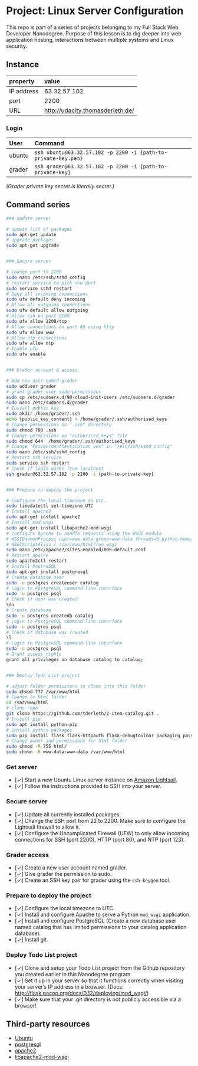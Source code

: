 # Project: Linux Server Configuration

This repo is part of a series of projects belonging to my Full Stack Web Developer Nanodegree. Purpose of this lesson is to dig deeper into web application hosting, interactions between multiple systems and Linux security.

## Instance

| property   | value                              |
| :--------- | :--------------------------------- |
| IP address | 63.32.57.102                       |
| port       | 2200                               |
| URL        | <http://udacity.thomasderleth.de/> |

### Login

| User   | Command                                                        |
| :----- | :------------------------------------------------------------- |
| ubuntu | `ssh ubuntu@63.32.57.102 -p 2200 -i {path-to-private-key.pem}` |
| grader | `ssh grader@63.32.57.102 -p 2200 -i {path-to-private-key}`     |

_(Grader private key secret is literally secret.)_

## Command series

```bash
### Update server

# update list of packages
sudo apt-get update 
# upgrade packages
sudo apt-get upgrade


### Secure server

# change port to 2200
sudo nano /etc/ssh/sshd_config 				
# restart service to pick new port
sudo service sshd restart 				
# Deny all incoming connections		
sudo ufw default deny incoming 	
# Allow all outgoing connections			
sudo ufw default allow outgoing 		
# Allow ssh on port 2200	
sudo ufw allow 2200/tcp						
# Allow connections on port 80 using http			
sudo ufw allow www										
# Allow ntp connections
sudo ufw allow ntp								
# Enable ufw
sudo ufw enable


### Grader account & access

# Add new user named grader
sudo adduser grader
# grant grader user sudo permissions
sudo cp /etc/sudoers.d/90-cloud-init-users /etc/sudoers.d/grader
sudo nano /etc/sudoers.d/grader
# Install public key 
sudo mkdir /home/grader/.ssh
echo {public_key_content} > /home/grader/.ssh/authorised_keys
# Change permissions on ".ssh" directory
sudo chmod 700 .ssh
# Change permissions on "authorised_keys" file
sudo chmod 644  /home/grader/.ssh/authorised_keys
# Change "PasswordAuthentication yes" in "/etc/ssh/sshd_config"
sudo nano /etc/ssh/sshd_config
# Restart ssh service
sudo service ssh restart
# Check if login works from localhost
ssh grader@63.32.57.102 -p 2200 -i {path-to-private-key}


### Prepare to deploy the project

# Configure the local timezone to UTC.
sudo timedatectl set-timezone UTC
# Install apache2 
sudo apt-get install apache2
# Install mod-wsgi
sudo apt-get install libapache2-mod-wsgi
# Configure Apache to handle requests using the WSGI module
# WSGIDaemonProcess user=www-data group=www-data threads=5 python-home=/usr/local/lib/python2.7/dist-packages
# WSGIScriptAlias / /var/www/html/run.wsgi
sudo nano /etc/apache2/sites-enabled/000-default.conf
# Restart apache 
sudo apache2ctl restart
# Install PostreSQL 
sudo apt-get install postgresql
# Create database user 
sudo -u postgres createuser catalog
# Login to PostgreSQL command-line interface
sudo -u postgres psql
# Check if user was created
\du
# Create database 
sudo -u postgres createdb catalog
# Login to PostgreSQL command-line interface
sudo -u postgres psql
# Check if database was created
\l
# Login to PostgreSQL command-line interface
sudo -u postgres psql
# Grant access rights
grant all privileges on database catalog to catalog;


### Deploy Todo List project

# adjust folder permissions to clone into this folder
sudo chmod 777 /var/www/html
# Change to html folder
cd /var/www/html
# clone repo
git clone https://github.com/tderleth/2-item-catalog.git .
# Install pip 
sudo apt install python-pip
# install python packages 
sudo pip install flask flask-httpauth flask-debugtoolbar packaging passlib sqlalchemy psycopg2-binary requests google-api-python-client
# Change owner and permissions for html folder
sudo chmod -R 755 html/
sudo chown -R www-data:www-data /var/www/html
```

### Get server

-   [✓]  Start a new Ubuntu Linux server instance on [Amazon Lightsail](https://aws.amazon.com/de/lightsail/).
-   [✓]  Follow the instructions provided to SSH into your server.

### Secure server

-   [✓]  Update all currently installed packages.
-   [✓]  Change the SSH port from 22 to 2200. Make sure to configure the Lightsail firewall to allow it.
-   [✓]  Configure the Uncomplicated Firewall (UFW) to only allow incoming connections for SSH (port 2200), HTTP (port 80), and NTP (port 123).

### Grader access

-   [✓]  Create a new user account named grader.
-   [✓]  Give grader the permission to sudo.
-   [✓]  Create an SSH key pair for grader using the `ssh-keygen` tool.

### Prepare to deploy the project

-   [✓]  Configure the local timezone to UTC.
-   [✓]  Install and configure Apache to serve a Python `mod_wsgi` application.
-   [✓]  Install and configure PostgreSQL (Create a new database user named catalog that has limited permissions to your catalog application database).
-   [✓]  Install git.

### Deploy Todo List project

-   [✓]  Clone and setup your Todo List project from the Github repository you created earlier in this Nanodegree program.
-   [✓]  Set it up in your server so that it functions correctly when visiting your server’s IP address in a browser. (Docs: <http://flask.pocoo.org/docs/0.12/deploying/mod_wsgi/>)
-   [✓]  Make sure that your .git directory is not publicly accessible via a browser!

## Third-party resources

-   [Ubuntu](http://releases.ubuntu.com/16.04/)
-   [postgresql](https://www.postgresql.org/)
-   [apache2](https://httpd.apache.org/)
-   [libapache2-mod-wsgi](https://packages.debian.org/search?keywords=libapache2-mod-wsgi)

